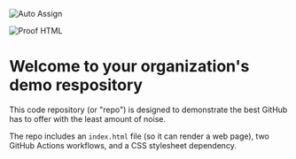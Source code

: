 ![Auto Assign](https://github.com/Dogsitters2024/demo-repository/actions/workflows/auto-assign.yml/badge.svg)

![Proof HTML](https://github.com/Dogsitters2024/demo-repository/actions/workflows/proof-html.yml/badge.svg)

# Welcome to your organization's demo respository
This code repository (or "repo") is designed to demonstrate the best GitHub has to offer with the least amount of noise.

The repo includes an `index.html` file (so it can render a web page), two GitHub Actions workflows, and a CSS stylesheet dependency.
